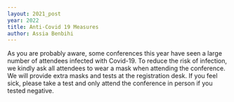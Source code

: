 ```yaml
---
layout: 2021_post
year: 2022
title: Anti-Covid 19 Measures
author: Assia Benbihi
---
```


As you are probably aware, some conferences this year have seen a large number
of attendees infected with Covid-19. To reduce the risk of infection, we kindly
ask all attendees to wear a mask when attending the conference. We will provide
extra masks and tests at the registration desk. If you feel sick, please take a
test and only attend the conference in person if you tested negative.

